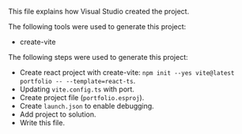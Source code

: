 This file explains how Visual Studio created the project.

The following tools were used to generate this project:
- create-vite

The following steps were used to generate this project:
- Create react project with create-vite: `npm init --yes vite@latest portfolio -- --template=react-ts`.
- Updating `vite.config.ts` with port.
- Create project file (`portfolio.esproj`).
- Create `launch.json` to enable debugging.
- Add project to solution.
- Write this file.
